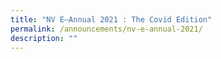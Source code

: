 ```yaml
---
title: "NV E–Annual 2021 : The Covid Edition"
permalink: /announcements/nv-e-annual-2021/
description: ""
---
```


